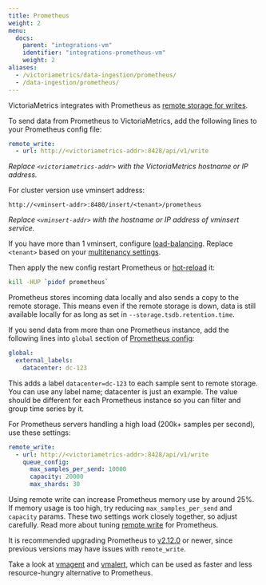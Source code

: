 ```yaml
---
title: Prometheus
weight: 2
menu:
  docs:
    parent: "integrations-vm"
    identifier: "integrations-prometheus-vm"
    weight: 2
aliases:
  - /victoriametrics/data-ingestion/prometheus/
  - /data-ingestion/prometheus/
---
```


VictoriaMetrics integrates with Prometheus as [remote storage for writes](https://prometheus.io/docs/operating/integrations/#remote-endpoints-and-storage).

To send data from Prometheus to VictoriaMetrics, add the following lines to your Prometheus config file:
```yaml
remote_write:
  - url: http://<victoriametrics-addr>:8428/api/v1/write
```
_Replace `<victoriametrics-addr>` with the VictoriaMetrics hostname or IP address._

For cluster version use vminsert address:
```
http://<vminsert-addr>:8480/insert/<tenant>/prometheus
```
_Replace `<vminsert-addr>` with the hostname or IP address of vminsert service._

If you have more than 1 vminsert, configure [load-balancing](https://docs.victoriametrics.com/victoriametrics/cluster-victoriametrics/#cluster-setup).
Replace `<tenant>` based on your [multitenancy settings](https://docs.victoriametrics.com/victoriametrics/cluster-victoriametrics/#multitenancy).

Then apply the new config restart Prometheus or [hot-reload](https://prometheus.io/docs/prometheus/latest/configuration/configuration/#configuration) it:
```sh
kill -HUP `pidof prometheus`
```

Prometheus stores incoming data locally and also sends a copy to the remote storage.
This means even if the remote storage is down, data is still available locally for as long as set in `--storage.tsdb.retention.time`.

If you send data from more than one Prometheus instance, add the following lines into `global` section
of [Prometheus config](https://prometheus.io/docs/prometheus/latest/configuration/configuration/#configuration-file):
```yaml
global:
  external_labels:
    datacenter: dc-123
```

This adds a label `datacenter=dc-123` to each sample sent to remote storage.
You can use any label name; datacenter is just an example. The value should be different for each Prometheus instance 
so you can filter and group time series by it.

For Prometheus servers handling a high load (200k+ samples per second), use these settings:
```yaml
remote_write:
  - url: http://<victoriametrics-addr>:8428/api/v1/write
    queue_config:
      max_samples_per_send: 10000
      capacity: 20000
      max_shards: 30
```

Using remote write can increase Prometheus memory use by around 25%. If memory usage is too high, try reducing 
`max_samples_per_send` and `capacity` params. These two settings work closely together, so adjust carefully.
Read more about tuning [remote write](https://prometheus.io/docs/practices/remote_write) for Prometheus.

It is recommended upgrading Prometheus to [v2.12.0](https://github.com/prometheus/prometheus/releases/latest) or newer,
since previous versions may have issues with `remote_write`.

Take a look at [vmagent](https://docs.victoriametrics.com/vmagent/) and [vmalert](https://docs.victoriametrics.com/vmalert/),
which can be used as faster and less resource-hungry alternative to Prometheus.
